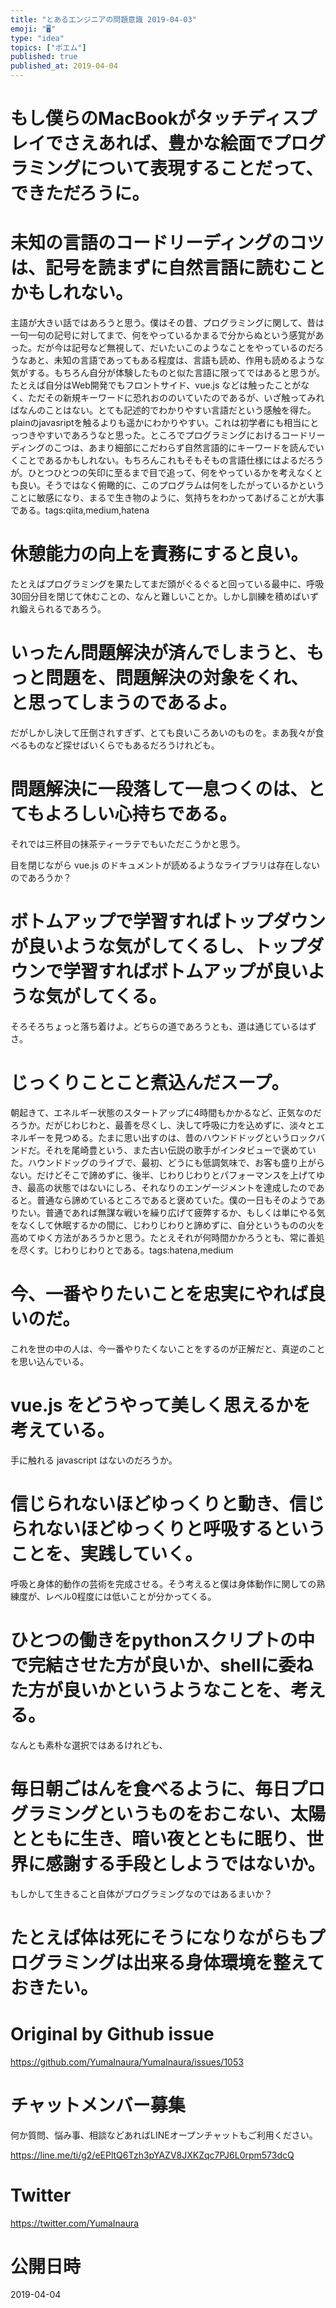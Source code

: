 ```yaml
---
title: "とあるエンジニアの問題意識 2019-04-03"
emoji: "🖥"
type: "idea"
topics: ["ポエム"]
published: true
published_at: 2019-04-04
---
```


# もし僕らのMacBookがタッチディスプレイでさえあれば、豊かな絵面でプログラミングについて表現することだって、できただろうに。


# 未知の言語のコードリーディングのコツは、記号を読まずに自然言語に読むことかもしれない。

主語が大きい話ではあろうと思う。僕はその昔、プログラミングに関して、昔は一句一句の記号に対してまで、何をやっているかまるで分からぬという感覚があった。だが今は記号など無視して、だいたいこのようなことをやっているのだろうなあと、未知の言語であってもある程度は、言語も読め、作用も読めるような気がする。もちろん自分が体験したものと似た言語に限ってではあると思うが。たとえば自分はWeb開発でもフロントサイド、vue.js などは触ったことがなく、ただその新規キーワードに恐れおののいていたのであるが、いざ触ってみればなんのことはない。とても記述的でわかりやすい言語だという感触を得た。plainのjavasriptを触るよりも遥かにわかりやすい。これは初学者にも相当にとっつきやすいであろうなと思った。ところでプログラミングにおけるコードリーディングのこつは、あまり細部にこだわらず自然言語的にキーワードを読んでいくことであるかもしれない。もちろんこれもそもそもの言語仕様にはよるだろうが。ひとつひとつの矢印に至るまで目で追って、何をやっているかを考えなくとも良い。そうではなく俯瞰的に、このプログラムは何をしたがっているかということに敏感になり、まるで生き物のように、気持ちをわかってあげることが大事である。tags:qiita,medium,hatena

# 休憩能力の向上を責務にすると良い。
たとえばプログラミングを果たしてまだ頭がぐるぐると回っている最中に、呼吸30回分目を閉じて休むことの、なんと難しいことか。しかし訓練を積めばいずれ鍛えられるであろう。

# いったん問題解決が済んでしまうと、もっと問題を、問題解決の対象をくれ、と思ってしまうのであるよ。
だがしかし決して圧倒されすぎず、とても良いころあいのものを。まあ我々が食べるものなど探せばいくらでもあるだろうけれども。

# 問題解決に一段落して一息つくのは、とてもよろしい心持ちである。
それでは三杯目の抹茶ティーラテでもいただこうかと思う。

目を閉じながら vue.js のドキュメントが読めるようなライブラリは存在しないのであろうか？

# ボトムアップで学習すればトップダウンが良いような気がしてくるし、トップダウンで学習すればボトムアップが良いような気がしてくる。
そろそろちょっと落ち着けよ。どちらの道であろうとも、道は通じているはずさ。


# じっくりことこと煮込んだスープ。
朝起きて、エネルギー状態のスタートアップに4時間もかかるなど、正気なのだろうか。だがじわじわと、最善を尽くし、決して呼吸に力を込めずに、淡々とエネルギーを見つめる。たまに思い出すのは、昔のハウンドドッグというロックバンドだ。それを尾崎豊という、また古い伝説の歌手がインタビューで褒めていた。ハウンドドッグのライブで、最初、どうにも低調気味で、お客も盛り上がらない。だけどそこで諦めずに、後半、じわりじわりとパフォーマンスを上げてゆき、最高の状態ではないにしろ、それなりのエンゲージメントを達成したのであると。普通なら諦めているところであると褒めていた。僕の一日もそのようでありたい。普通であれば無謀な戦いを繰り広げて疲弊するか、もしくは単にやる気をなくして休眠するかの間に、じわりじわりと諦めずに、自分というものの火を高めてゆく方法があろうかと思う。たとえそれが何時間かかろうとも、常に善処を尽くす。じわりじわりとである。tags:hatena,medium

# 今、一番やりたいことを忠実にやれば良いのだ。
これを世の中の人は、今一番やりたくないことをするのが正解だと、真逆のことを思い込んでいる。

# vue.js をどうやって美しく思えるかを考えている。
手に触れる javascript はないのだろうか。

# 信じられないほどゆっくりと動き、信じられないほどゆっくりと呼吸するということを、実践していく。
呼吸と身体的動作の芸術を完成させる。そう考えると僕は身体動作に関しての熟練度が、レベル0程度には低いことが分かってくる。

# ひとつの働きをpythonスクリプトの中で完結させた方が良いか、shellに委ねた方が良いかというようなことを、考える。
なんとも素朴な選択ではあるけれども、

# 毎日朝ごはんを食べるように、毎日プログラミングというものをおこない、太陽とともに生き、暗い夜とともに眠り、世界に感謝する手段としようではないか。


‪もしかして生きること自体がプログラミングなのではあるまいか？‬

# たとえば体は死にそうになりながらもプログラミングは出来る身体環境を整えておきたい。

# Original by Github issue

https://github.com/YumaInaura/YumaInaura/issues/1053








<!-- Update From Qiita API -->

# チャットメンバー募集


何か質問、悩み事、相談などあればLINEオープンチャットもご利用ください。

https://line.me/ti/g2/eEPltQ6Tzh3pYAZV8JXKZqc7PJ6L0rpm573dcQ





# Twitter


https://twitter.com/YumaInaura


<!-- Update From Qiita API -->



# 公開日時

2019-04-04

